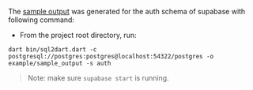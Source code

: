 The [sample output](https://github.com/osaxma/sql2dart/tree/main/example/sample_output) was generated for the auth schema of supabase with following command:

- From the project root directory, run:
```
dart bin/sql2dart.dart -c postgresql://postgres:postgres@localhost:54322/postgres -o example/sample_output -s auth 
```

> Note: make sure `supabase start` is running. 